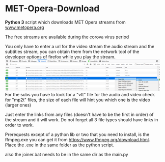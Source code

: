 # MET-Opera-Download
**Python 3** script which downloads MET Opera streams from www.metopera.org 

The free streams are available during the corova virus period

You only have to enter a url for the video stream the audio stream and the subtitles stream, you can obtain them from the network tool of the developer options of firefox while you play the stream.
![Firefox Network](./Capture.PNG)
For the subs you have to look for a "vtt" file 
for the audio and video check for "mp2t" files, the size of each file will hint you which one is the video (larger ones)

Just enter the links from any files (doesn't have to be the first in order) of the stream and it will work. Do not forget all 3 file types should have links in order to work.

Prerequests except of a python lib or two that you need to install, is the ffmpeg.exe you can get it from https://www.ffmpeg.org/download.html. Place the .exe in the same folder as the python script.

also the joiner.bat needs to be in the same dir as the main.py
